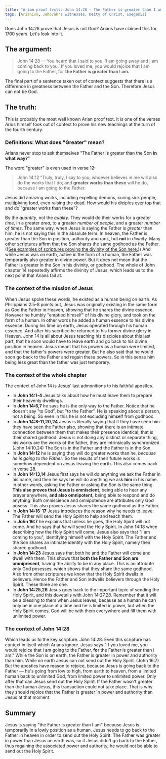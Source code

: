 ```yaml
---
title: "Arian proof texts: John 14:28 - The Father is greater than I am"
tags: [Arianism, Jehovah's witnesses, Deity of Christ, Exegesis]
---
```


Does John 14:28 prove that Jesus is not God? Arians have claimed this for 1700 years. Let's look into it.

## The argument:

> John 14:28 — You heard that I said to you, ‘I am going away and I am coming back to you.’ If you loved me, you would rejoice that I am going to the Father, for **the Father is greater than I am.**

The final part of a sentence taken out of context suggests that there is a difference in greatness between the Father and the Son. Therefore Jesus can not be God.

## The truth:

This is probably the most well known Arian proof text. It is one of the verses Arius himself took out of context to prove his new teachings at the turn of the fourth century.

### Definitions: What does "Greater" mean?

Arians never stop to ask themselves "The Father is greater than the Son **in what way?**" 

The word "greater" is even used in verse 12:

> John 14:12 “Truly, truly, I say to you, whoever believes in me will also do the works that I do; and **greater works than these** will he do, because I am going to the Father.

Jesus did amazing works, including expelling demons, curing sick people, multiplying food, even raising the dead. How would his diciples ever top that and do "greater works than these"?

By the _quantity_, not the _quality._ They would do their works for a greater *time*, in a greater *area*, to a greater *number of people*, and a greater *number of times*. The same way, when Jesus is saying the Father is _greater_ than him, he is not saying this in the absolute term. In heaven, the Father is greater than the Son in position, authority and rank, but **not** in _divinity._ Many other scriptures affirm that the Son shares the same godhood as the Father.(([See examples of scriptures proving the divinity of the Son here.](https://thyreon.com/list-of-scriptures-proving-the-deity-of-christ/))) And while Jesus was on earth, active in the form of a human, the Father was temporarily also greater in divine power. But it does not mean that the Father is greater in the Son in his divinity, or godhood. The whole of John chapter 14 repeatedly affirms the divinity of Jesus, which leads us to the next point that Arians fail at.

### The context of the mission of Jesus

When Jesus spoke these words, he existed as a human being on earth. As Philippians 2:5-8 points out, Jesus was originally existing in the same form as God the Father in Heaven, showing that he shares the divine essence. However he humbly "emptied himself" of his divine glory, and took on the form of a human. In other words he added a human essence to his divine essence. During his time on earth, Jesus operated through his human essence. And after his sacrifice he returned to his former divine glory in Heaven. John 14 is all about Jesus teaching his disciples about this last part, that he soon would have to leave earth and go back to his divine position in heaven. Jesus meant that his powers as a human were limited, and that the father's powers were greater. But he also said that he would soon go back to the Father and regain these powers. So in this sense him being less great than the father was just temporary.

### The context of the whole chapter

The context of John 14 is Jesus' last admonitions to his faithful apostles. 
- In **John 14:1-4** Jesus talks about how he must leave them to prepare their heavenly dwellings. 
- In **John 14:6,7** he says he is the only way to the Father. Notice that he doesn't say "to God", but "to the Father". He is speaking about a person, not a being. So even in this he is not excluding himself from godhood. 
- In **John 14:8-11,20,24** Jesus is literally saying that if they have seen him they have seen the Father also, showing that there is an intimate connection between them that makes their presence identical, that is their shared godhood. Jesus is not doing any distinct or separate thing, his works are the works of the father, they are intrinsically synchronized. (John 14:10,24) The Son is in the Father and the Father is in the Son. 
- In **John 14:12** he is saying they will do greater works than he, _because he is going to the Father_. So the results of their future works is somehow dependent on Jesus leaving the earth. This also comes back in verse 28. 
- In **John 14:13,14** Jesus first says he will do anything we ask the Father in his name, and then he says he will do anything we ask **him** in his name. In other words, asking the Father or asking the Son is the same thing. **This also proves that Jesus is omniscient**, being able to hear any prayer anywhere, **and also omnipotent,** being able to respond and do anything. Both omniscience and omnipotence are attributes only God posess. This also proves Jesus shares the same godhood as the Father. 
- In **John 14:16-17** Jesus introduces the reason why he needs to leave: The Father will send the Holy Spirit to help and teach them. 
- In **John 16:7** he explains that unless he goes, the Holy Spirit will not come. And he says that _he_ will send the Holy Spirit. In John 14:18 when describing how the Holy Spirit will come, Jesus also says that "I am coming to you", identifying himself with the Holy Spirit. The Father and the Son shares an intimate identity with the Holy Spirit, namely their shared godhood. 
- In **John 14:23** Jesus says that both he and the Father will come and dwell with them. This shows that **both the Father and Son are omnipresent**, having the ability to be in any place. This is an attribute only God posesses, which shows that they share the same godhood. Also from other scriptures we know that the Holy Spirit dwells in believers. Hence the Father and Son indwells believers through the Holy Spirit. These three are one. 
- In **John 14:25,26** Jesus goes back to the important topic of sending the Holy Spirit, and this dovetails with John 14:27,28\. Remember that it will be a blessing to them when Jesus leaves, because as a human he can only be in one place at a time and he is limited in power, but when the Holy Spirit comes, God will be with them everywhere and fill them with unlimited power.

### The context of John 14:28

Which leads us to the key scripture. John 14:28\. Even this scripture has context in itself which Arians ignore. Jesus says "If you loved me, you would rejoice that I am going to the Father, **for** the Father is greater than I am." While the Son is on earth, the Father is greater in power and authority than him. While on earth Jesus can not send out the Holy Spirit. (John 16:7) But the apostles have reason to rejoice, because Jesus is going back to the Father — he's going from low to high, from earth to heaven, from a limited human back to unlimited God, from limited power to unlimited power. Only after that can Jesus send out the Holy Spirit. If the Father wasn't greater than the human Jesus, this transaction could not take place. That is why they should rejoice that the Father is greater in power and authority than Jesus at that moment.

## Summary

Jesus is saying "the Father is greater than I am" because Jesus is temporarily in a lowly position as a human. Jesus needs to go back to the Father in heaven in order to send out the Holy Spirit. The Father was greater in power than Jesus on earth was, so if Jesus didn't go back to the Father, thus regaining the associated power and authority, he would not be able to send out the Holy Spirit.
